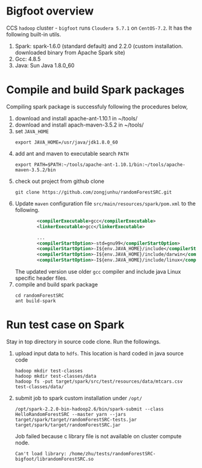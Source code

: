 # Bigfoot overview

CCS `hadoop` cluster - `bigfoot` runs `Cloudera 5.7.1` on `CentOS-7.2`. It has the following built-in utils.

1. Spark: spark-1.6.0 (standard default) and 2.2.0 (custom installation. downloaded binary from Apache Spark site)
2. Gcc: 4.8.5
3. Java: Sun Java 1.8.0_60

# Compile and build Spark packages

Compiling spark package is successfuly following the procedures below,

1. download and install apache-ant-1.10.1 in ~/tools/
2. download and install apach-maven-3.5.2 in ~/tools/
3. set `JAVA_HOME`
    ```
    export JAVA_HOME=/usr/java/jdk1.8.0_60
    ```
4. add ant and maven to executable search `PATH`
    ```
    export PATH=$PATH:~/tools/apache-ant-1.10.1/bin:~/tools/apache-maven-3.5.2/bin
    ```
5. check out project from github clone
    ```
    git clone https://github.com/zongjunhu/randomForestSRC.git
    ```
6. Update `maven` configuration file `src/main/resources/spark/pom.xml` to the following.    
    ```xml
            <compilerExecutable>gcc</compilerExecutable>
            <linkerExecutable>gcc</linkerExecutable>

            ...
            <compilerStartOption>-std=gnu99</compilerStartOption>
            <compilerStartOption>-I${env.JAVA_HOME}/include</compilerStartOption>
            <compilerStartOption>-I${env.JAVA_HOME}/include/darwin</compilerStartOption>
            <compilerStartOption>-I${env.JAVA_HOME}/include/linux</compilerStartOption>
    ``` 
    The updated version use older `gcc` compiler and include java Linux specific header files.
7. compile and build spark package
    ```
    cd randomForestSRC
    ant build-spark
    ```
# Run test case on Spark

Stay in top directory in source code clone. Run the followings.

1. upload input data to `hdfs`. This location is hard coded in java source code
    ```
    hadoop mkdir test-classes
    hadoop mkdir test-classes/data
    hadoop fs -put target/spark/src/test/resources/data/mtcars.csv test-classes/data/
    ```
2. submit job to spark custom installation under `/opt/`
    ```
    /opt/spark-2.2.0-bin-hadoop2.6/bin/spark-submit --class HelloRandomForestSRC --master yarn --jars target/spark/target/randomForestSRC-tests.jar target/spark/target/randomForestSRC.jar
    ```
    Job failed because c library file is not available on cluster compute node.
    ```
    Can't load library: /home/zhu/tests/randomForestSRC-bigfoot/librandomForestSRC.so
    ```

